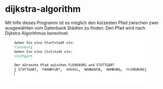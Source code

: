 # dijkstra-algorithm
Mit hilfe dieses Programm ist es möglich den kürzesten Pfad zwischen zwei ausgewählten vom Datenbank Städten zu finden. Den Pfad wird nach Dijkstra Algorithmus berechnet.

<p align="center">
  <img src="https://github.com/tetiana-w/dijkstra-algorithm/blob/master/screenshot_project_example.jpg" width="450" title="Example">  
</p>
